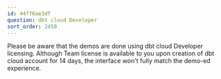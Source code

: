 ```yaml
---
id: 44ff6ae3df
question: dbt cloud Developer
sort_order: 2450
---
```


Please be aware that the demos are done using dbt cloud Developer licensing. Although Team license is available to you upon creation of dbt cloud account for 14 days, the interface won't fully match the demo-ed experience.

